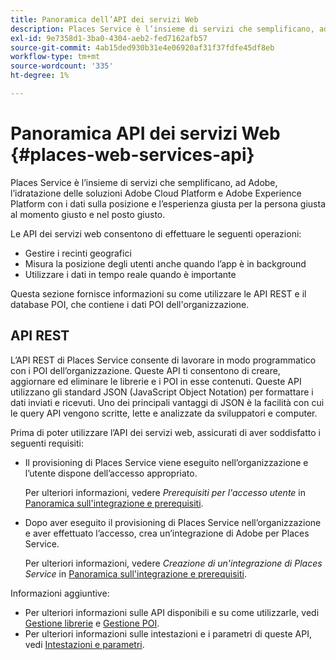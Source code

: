 ```yaml
---
title: Panoramica dell’API dei servizi Web
description: Places Service è l’insieme di servizi che semplificano, ad Adobe, l’idratazione delle soluzioni Adobe Experience Cloud e Adobe Experience Platform con i dati sulla posizione e l’esperienza giusta per la persona giusta al momento giusto e nel posto giusto.
exl-id: 9e7358d1-3ba0-4304-aeb2-fed7162afb57
source-git-commit: 4ab15ded930b31e4e06920af31f37fdfe45df8eb
workflow-type: tm+mt
source-wordcount: '335'
ht-degree: 1%

---
```


# Panoramica API dei servizi Web {#places-web-services-api}

Places Service è l’insieme di servizi che semplificano, ad Adobe, l’idratazione delle soluzioni Adobe Cloud Platform e Adobe Experience Platform con i dati sulla posizione e l’esperienza giusta per la persona giusta al momento giusto e nel posto giusto.

Le API dei servizi web consentono di effettuare le seguenti operazioni:

* Gestire i recinti geografici
* Misura la posizione degli utenti anche quando l’app è in background
* Utilizzare i dati in tempo reale quando è importante

Questa sezione fornisce informazioni su come utilizzare le API REST e il database POI, che contiene i dati POI dell&#39;organizzazione.

## API REST

L’API REST di Places Service consente di lavorare in modo programmatico con i POI dell’organizzazione. Queste API ti consentono di creare, aggiornare ed eliminare le librerie e i POI in esse contenuti. Queste API utilizzano gli standard JSON (JavaScript Object Notation) per formattare i dati inviati e ricevuti. Uno dei principali vantaggi di JSON è la facilità con cui le query API vengono scritte, lette e analizzate da sviluppatori e computer.

Prima di poter utilizzare l’API dei servizi web, assicurati di aver soddisfatto i seguenti requisiti:

* Il provisioning di Places Service viene eseguito nell’organizzazione e l’utente dispone dell’accesso appropriato.

  Per ulteriori informazioni, vedere *Prerequisiti per l&#39;accesso utente* in [Panoramica sull&#39;integrazione e prerequisiti](/help/web-service-api/adobe-i-o-integration.md).

* Dopo aver eseguito il provisioning di Places Service nell’organizzazione e aver effettuato l’accesso, crea un’integrazione di Adobe per Places Service.

  Per ulteriori informazioni, vedere *Creazione di un&#39;integrazione di Places Service* in [Panoramica sull&#39;integrazione e prerequisiti](/help/web-service-api/adobe-i-o-integration.md).

Informazioni aggiuntive:

* Per ulteriori informazioni sulle API disponibili e su come utilizzarle, vedi [Gestione librerie](/help/web-service-api/api-usage/manage-libraries/manage-libraries.md) e [Gestione POI](/help/web-service-api/api-usage/manage-pois/manage-pois.md).
* Per ulteriori informazioni sulle intestazioni e i parametri di queste API, vedi [Intestazioni e parametri](/help/web-service-api/api-usage/headers-and-parameters.md).
